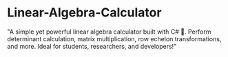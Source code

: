 # Linear-Algebra-Calculator
"A simple yet powerful linear algebra calculator built with C# 🚀. Perform determinant calculation, matrix multiplication, row echelon transformations, and more. Ideal for students, researchers, and developers!"
